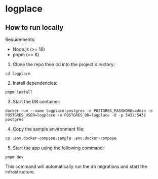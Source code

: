 # logplace

## How to run locally

Requirements:

- Node.js (>= 18)
- pnpm (>= 8)

1. Clone the repo then cd into the project directory:

```
cd logplace
```

2. Install dependencies:

```
pnpm install
```

3. Start the DB container:

```
docker run --name logplace-postgres -e POSTGRES_PASSWORD=admin -e POSTGRES_USER=logplace -e POSTGRES_DB=logplace -d -p 5432:5432 postgres
```

4. Copy the sample environment file:

```bash
cp .env.docker-compose.sample .env.docker-compose
```

5. Start the app using the following command:

```
pnpm dev
```

This command will automatically run the db migrations and start the infrastructure.
